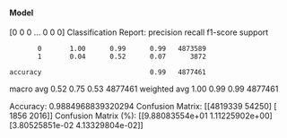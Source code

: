 #### Model
[0 0 0 ... 0 0 0]
Classification Report:
              precision    recall  f1-score   support

           0       1.00      0.99      0.99   4873589
           1       0.04      0.52      0.07      3872

    accuracy                           0.99   4877461
   macro avg       0.52      0.75      0.53   4877461
weighted avg       1.00      0.99      0.99   4877461

Accuracy: 0.9884968839320294
Confusion Matrix:
[[4819339   54250]
 [   1856    2016]]
Confusion Matrix (%):
[[9.88083554e+01 1.11225902e+00]
 [3.80525851e-02 4.13329804e-02]]
